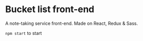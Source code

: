 # Bucket list front-end

A note-taking service front-end. Made on React, Redux & Sass.

```npm start``` to start
